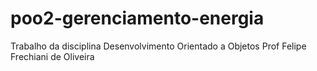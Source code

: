 # poo2-gerenciamento-energia
Trabalho da disciplina Desenvolvimento Orientado a Objetos Prof Felipe Frechiani de Oliveira
